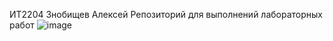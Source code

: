 ИТ2204 Знобищев Алексей Репозиторий для выполнений лабораторных работ
![image](https://github.com/user-attachments/assets/cd4d6483-cdb9-4c90-9188-e5061e8e123d)
